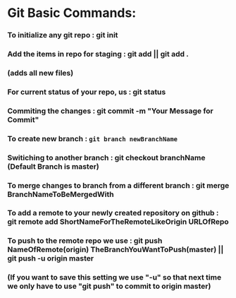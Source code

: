 # Git Basic Commands: 

### To initialize any git repo : git init
### Add the items in repo for staging : git add || git add . 
### (adds all new files)
### For current status of your repo, us : git status
### Commiting the changes : git commit -m "Your Message for Commit"
### To create new branch : ``` git branch newBranchName ```
### Switiching to another branch : git checkout branchName  (Default Branch is master)
### To merge changes to branch from a different branch : git merge BranchNameToBeMergedWith
### To add a remote to your newly created repository on github : git remote add ShortNameForTheRemoteLikeOrigin URLOfRepo 
### To push to the remote repo we use : git push NameOfRemote(origin) TheBranchYouWantToPush(master) || git push -u origin master 
### (If you want to save this setting we use "-u" so that next time we only have to use "git push" to commit to origin master)